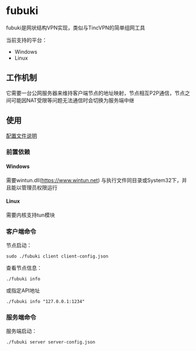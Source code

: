# fubuki

fubuki是网状结构VPN实现，类似与TincVPN的简单组网工具

当前支持的平台：

- Windows
- Linux

## 工作机制

它需要一台公网服务器来维持客户端节点的地址映射，节点相互P2P通信，节点之间可能因NAT受限等问题无法通信时会切换为服务端中继

## 使用

[配置文件说明](https://github.com/xutianyi1999/fubuki/tree/master/cfg-example)
### 前置依赖

#### Windows
需要wintun.dll(https://www.wintun.net) 与执行文件同目录或System32下，并且能以管理员权限运行

#### Linux
需要内核支持tun模块

### 客户端命令
节点启动：

```shell
sudo ./fubuki client client-config.json
```
查看节点信息：
```shell
./fubuki info
```
或指定API地址
```shell
./fubuki info "127.0.0.1:1234"
```
### 服务端命令
服务端启动：
```shell
./fubuki server server-config.json
```
